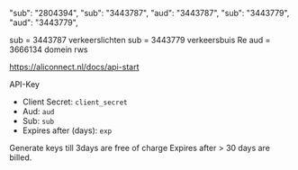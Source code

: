 "sub": "2804394",
"sub": "3443787",
"aud": "3443787",
"sub": "3443779",
"aud": "3443779",


sub = 3443787 verkeerslichten
sub = 3443779 verkeersbuis Re
aud = 3666134 domein rws



https://aliconnect.nl/docs/api-start

API-Key

- Client Secret: `client_secret`
- Aud: `aud`
- Sub: `sub`
- Expires after (days): `exp`


Generate keys till 3days are free of charge
Expires after > 30 days are billed.
